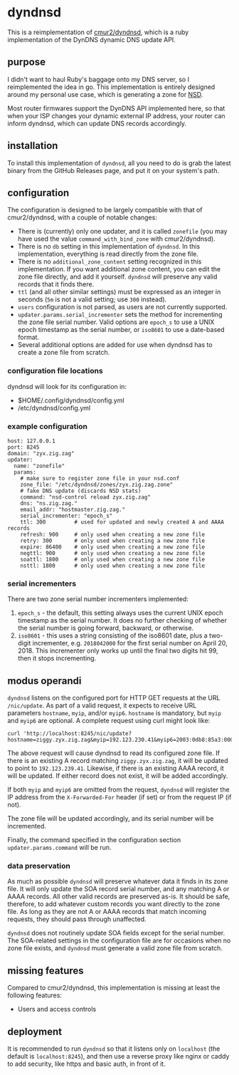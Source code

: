 # dyndnsd

This is a reimplementation of [cmur2/dyndnsd](https://github.com/cmur2/dyndnsd),
which is a ruby implementation of the DynDNS dynamic DNS update API.

## purpose

I didn't want to haul Ruby's baggage onto my DNS server, so I reimplemented
the idea in go. This implementation is entirely designed around my
personal use case, which is generating a zone for
[NSD](https://www.nlnetlabs.nl/projects/nsd/about/).

Most router firmwares support the DynDNS API implemented here, so that
when your ISP changes your dynamic external IP address, your router can
inform dyndnsd, which can update DNS records accordingly.

## installation

To install this implementation of `dyndnsd`, all you
need to do is grab the latest binary from the GitHub Releases page,
and put it on your system's path.

## configuration

The configuration is designed to be largely compatible with that of
cmur2/dyndnsd, with a couple of notable changes:

* There is (currently) only one updater, and it is called `zonefile` (you
may have used the value `command_with_bind_zone` with cmur2/dyndnsd).
* There is no `db` setting in this implementation of `dyndnsd`. In this
implementation, everything is read directly from the zone file.
* There is no `additional_zone_content` setting recognized in this
implementation. If you want additional zone content, you can edit the
zone file directly, and add it yourself. `dyndnsd` will preserve any
valid records that it finds there.
* `ttl` (and all other similar settings) must be expressed as an integer
in seconds (`5m` is not a valid setting; use `300` instead).
* `users` configuration is not parsed, as users are not currently
supported.
* `updater.params.serial_incrementer` sets the method for incrementing the
zone file serial number. Valid options are `epoch_s` to use a UNIX epoch
timestamp as the serial number, or `iso8601` to use a date-based format.
* Several additional options are added for use when dyndnsd has to create
a zone file from scratch.

### configuration file locations

dyndnsd will look for its configuration in:

* $HOME/.config/dyndnsd/config.yml
* /etc/dyndnsd/config.yml

### example configuration

```
host: 127.0.0.1
port: 8245
domain: "zyx.zig.zag"
updater:
  name: "zonefile"
  params:
    # make sure to register zone file in your nsd.conf
    zone_file: "/etc/dyndnsd/zones/zyx.zig.zag.zone"
    # fake DNS update (discards NSD stats)
    command: "nsd-control reload zyx.zig.zag"
    dns: "ns.zig.zag."
    email_addr: "hostmaster.zig.zag."
    serial_incrementer: "epoch_s"
    ttl: 300         # used for updated and newly created A and AAAA records
    refresh: 900     # only used when creating a new zone file
    retry: 300       # only used when creating a new zone file
    expire: 86400    # only used when creating a new zone file
    negttl: 900      # only used when creating a new zone file
    soattl: 1800     # only used when creating a new zone file
    nsttl: 1800      # only used when creating a new zone file
```

### serial incrementers

There are two zone serial number incrementers implemented:

1. `epoch_s` - the default, this setting always uses the current UNIX
epoch timestamp as the serial number. It does no further checking of
whether the serial number is going forward, backward, or otherwise.
1. `iso8601` - this uses a string consisting of the iso8601 date, plus
a two-digit incrementer, e.g. `2018042000` for the first serial number
on April 20, 2018. This incrementer only works up until the final two
digits hit 99, then it stops incrementing.

## modus operandi

`dyndnsd` listens on the configured port for HTTP GET requests at the
URL `/nic/update`. As part of a valid request, it expects to receive URL
parameters `hostname`, `myip`, and/or `myip6`. `hostname` is mandatory,
but `myip` and `myip6` are optional. A complete request using curl might
look like:

```
curl 'http://localhost:8245/nic/update?hostname=ziggy.zyx.zig.zag&myip=192.123.230.41&myip6=2003:0db8:85a3:0000:0000:8a2e:0370:7344'
```

The above request will cause dyndnsd to read its configured zone file.
If there is an existing A record matching `ziggy.zyx.zig.zag`, it will
be updated to point to `192.123.239.41`. Likewise, if there is an existing
AAAA record, it will be updated. If either record does not exist, it will
be added accordingly.

If both `myip` and `myip6` are omitted from the request, `dyndnsd` will
register the IP address from the `X-Forwarded-For` header (if set) or
from the request IP (if not).

The zone file will be updated accordingly, and its serial number will be
incremented.

Finally, the command specified in the configuration section
`updater.params.command` will be run.


### data preservation

As much as possible `dyndnsd` will preserve whatever data it finds in its
zone file. It will only update the SOA record serial number, and any
matching A or AAAA records. All other valid records are preserved as-is.
It should be safe, therefore, to add whatever custom records you want
directly to the zone file. As long as they are not A or AAAA records
that match incoming requests, they should pass through unaffected.

`dyndnsd` does not routinely update SOA fields except for the serial
number. The SOA-related settings in the configuration file are for
occasions when no zone file exists, and `dyndnsd` must generate a
valid zone file from scratch.

## missing features

Compared to cmur2/dyndnsd, this implementation is missing at least the
following features:

* Users and access controls

## deployment

It is recommended to run `dyndnsd` so that it listens only on `localhost`
(the default is `localhost:8245`), and then use a reverse proxy like
nginx or caddy to add security, like https and basic auth, in front of it.
